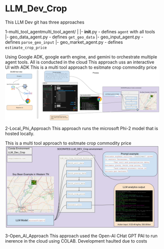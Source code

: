 # LLM_Dev_Crop

This LLM Dev git has three approaches 

1-multi_tool_agentmulti_tool_agent/
|
|- __init__.py          - defines `agent` with all tools
|-  geo_data_agent.py   - defines `get_geo_data`
|-  geo_input_agent.py  - defines `parse_geo_input`
|-  geo_market_agent.py - defines `estimate_crop_price`


Using Google ADK, google earth engine, and gemini to orchestrate multiple agent tools. All is conducted in the cloud
This approach uss an interactive UI with ADK
This is a multi tool approach to esitmate crop commodity price
![](Images/LLM_ADK.jpg)


2-Local_Phi_Approach
This approach runs the microsoft Phi-2 model that is hosted locally.

This is a multi tool approach to esitmate crop commodity price
![](Images/LLM_Dev_Crop.jpg)


3-Open_AI_Approach
This approach used the Open-AI CHat GPT PAI to run inerence in the cloud using COLAB.
Development haulted due to costs